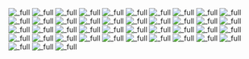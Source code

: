 ![_full](gstring/gstring_2023-06-15_21-23-22.jpg)
![_full](gstring/gstring_2023-06-15_21-26-01.jpg)
![_full](gstring/gstring_2023-06-15_21-29-32.jpg)
![_full](gstring/gstring_2023-06-15_21-31-31.jpg)
![_full](gstring/gstring_2023-06-15_21-33-34.jpg)
![_full](gstring/gstring_2023-06-15_21-34-39.jpg)
![_full](gstring/gstring_2023-06-15_21-36-24.jpg)
![_full](gstring/gstring_2023-06-15_21-36-30.jpg)
![_full](gstring/gstring_2023-06-18_23-02-03.jpg)
![_full](gstring/gstring_2023-06-18_23-25-05.jpg)
<mdcompare full="true" ls="gstring/gstring_2023-06-18_23-25-42_original.jpg" rs="gstring/gstring_2023-06-18_23-25-42.jpg"></mdcompare>
![_full](gstring/gstring_2023-06-18_23-26-02.jpg)
![_full](gstring/gstring_2023-06-18_23-27-58.jpg)
![_full](gstring/gstring_2023-06-18_23-28-30.jpg)
![_full](gstring/gstring_2023-06-18_23-28-57.jpg)
![_full](gstring/gstring_2023-06-18_23-30-51.jpg)
![_full](gstring/gstring_2023-06-18_23-33-34.jpg)
![_full](gstring/gstring_2023-06-18_23-35-52.jpg)
![_full](gstring/gstring_2023-06-18_23-43-34.jpg)
![_full](gstring/gstring_2023-06-18_23-49-22.jpg)
![_full](gstring/gstring_2023-06-18_23-52-44.jpg)
![_full](gstring/gstring_2023-06-18_23-53-44.jpg)
![_full](gstring/gstring_2023-06-18_23-54-00.jpg)
![_full](gstring/gstring_2023-06-18_23-54-19.jpg)
![_full](gstring/gstring_2023-06-18_23-55-24.jpg)
![_full](gstring/gstring_2023-06-18_23-56-35.jpg)
![_full](gstring/gstring_2023-06-19_00-17-06.jpg)
![_full](gstring/gstring_2023-06-19_00-26-28.jpg)
![_full](gstring/gstring_2023-06-19_00-34-47.jpg)
![_full](gstring/gstring_2023-06-19_00-35-30.jpg)
<mdcompare full="true" ls="gstring/gstring_2023-06-19_00-43-31_original.jpg" rs="gstring/gstring_2023-06-19_00-43-31.jpg"></mdcompare>
![_full](gstring/gstring_2023-06-19_00-45-26.jpg)
![_full](gstring/gstring_2023-06-19_00-45-57.jpg)
![_full](gstring/gstring_2023-06-19_00-46-55.jpg)
![_full](gstring/gstring_2023-06-19_00-51-47.jpg)
![_full](gstring/gstring_2023-06-19_00-52-00.jpg)
<mdcompare full="true" ls="gstring/gstring_2023-06-19_01-04-06_original.jpg" rs="gstring/gstring_2023-06-19_01-04-06.jpg"></mdcompare>
<mdcompare full="true" ls="gstring/gstring_2023-06-19_01-04-22_original.jpg" rs="gstring/gstring_2023-06-19_01-04-22.jpg"></mdcompare>
![_full](gstring/gstring_2023-06-19_01-09-27.jpg)
![_full](gstring/gstring_2023-06-19_01-10-13.jpg)
![_full](gstring/gstring_2023-06-19_01-11-37.jpg)
<mdcompare full="true" ls="gstring/gstring_2023-06-19_01-12-42_original.jpg" rs="gstring/gstring_2023-06-19_01-12-42.jpg"></mdcompare>
<mdcompare full="true" ls="gstring/gstring_2023-06-19_01-12-53_original.jpg" rs="gstring/gstring_2023-06-19_01-12-53.jpg"></mdcompare>
![_full](gstring/gstring_2023-06-19_01-15-28.jpg)
![_full](gstring/gstring_2023-06-19_01-16-09.jpg)
![_full](gstring/gstring_2023-06-19_01-16-18.jpg)
![_full](gstring/gstring_2023-06-19_01-16-48.jpg)
![_full](gstring/gstring_2023-06-19_01-17-01.jpg)
![_full](gstring/gstring_2023-06-19_01-17-04.jpg)
